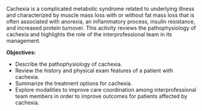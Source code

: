Cachexia is a complicated metabolic syndrome related to underlying illness and characterized by muscle mass loss with or without fat mass loss that is often associated with anorexia, an inflammatory process, insulin resistance, and increased protein turnover. This activity reviews the pathophysiology of cachexia and highlights the role of the interprofessional team in its management.

**Objectives:**
- Describe the pathophysiology of cachexia.
- Review the history and physical exam features of a patient with cachexia.
- Summarize the treatment options for cachexia.
- Explore modalities to improve care coordination among interprofessional team members in order to improve outcomes for patients affected by cachexia.